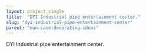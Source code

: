 ```yaml
---
layout: project_single
title:  "DYI Industrial pipe entertainment center."
slug: "dyi-industrial-pipe-entertainment-center"
parent: "man-cave-decorating-ideas"
---
```

DYI Industrial pipe entertainment center.